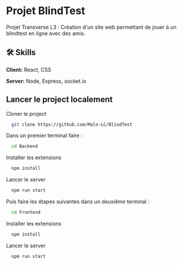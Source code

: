 # Projet BlindTest

Projet Transverse L3 :
Création d'un site web permettant de jouer à un blindtest en ligne avec des amis.


## 🛠 Skills
**Client:** React, CSS

**Server:** Node, Express, socket.io

## Lancer le project localement

Cloner le project

```bash
  git clone https://github.com/Malo-LC/BlindTest
```
Dans un premier terminal faire :

```bash
  cd Backend
```

Installer les extensions

```bash
  npm install
```

Lancer le server

```bash
  npm run start
```

Puis faire les étapes suivantes dans un deuxième terminal :

```bash
  cd Frontend
```

Installer les extensions

```bash
  npm install
```

Lancer le server

```bash
  npm run start
```
